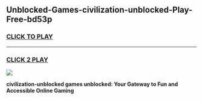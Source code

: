 
## Unblocked-Games-civilization-unblocked-Play-Free-bd53p
<h3>
<a href="https://premium76.site?title=civilization-unblocked&ref=18A1">CLICK TO PLAY</a></h3>
<hr>

<h3>
<a href="https://premium76.site?title=civilization-unblocked&ref=18A1">CLICK 2 PLAY</a>
  
</h3>

<a href="https://premium76.site?title=civilization-unblocked&ref=18A1"><img src="https://clearcache.store/games.png"></a>


**civilization-unblocked games unblocked: Your Gateway to Fun and Accessible Online Gaming**
